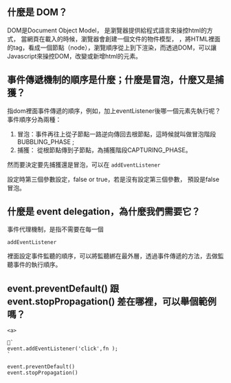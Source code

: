 ## 什麼是 DOM？
DOM是Document Object Model，
是瀏覽器提供給程式語言來操控html的方式，
當網頁在載入的時候，瀏覽器會創建一個文件的物件模型，
，將HTML裡面的tag，看成一個節點（node），瀏覽順序從上到下渲染，而透過DOM，可以讓Javascript來操控DOM，改變或新增html的元素。

## 事件傳遞機制的順序是什麼；什麼是冒泡，什麼又是捕獲？

指dom裡面事件傳遞的順序，例如，加上eventListener後哪一個元素先執行呢？
事件順序分為兩種：
1. 冒泡：事件再往上從子節點一路逆向傳回去根節點，這時候就叫做冒泡階段BUBBLING_PHASE ;
2. 捕獲： 從根節點傳到子節點，為捕獲階段CAPTURING_PHASE。

然而要決定要先捕獲還是冒泡，可以在
`addEventListener`

設定時第三個參數設定，false or true，若是沒有設定第三個參數，
預設是false 冒泡。

## 什麼是 event delegation，為什麼我們需要它？

事件代理機制，是指不需要在每一個
```
addEventListener
```
裡面設定事件監聽的順序，可以將監聽綁在最外層，透過事件傳遞的方法，去做監聽事件的執行順序。

## event.preventDefault() 跟 event.stopPropagation() 差在哪裡，可以舉個範例嗎？

```
<a>

`
event.addEventListener('click',fn );
`

event.preventDefault() 
event.stopPropagation()